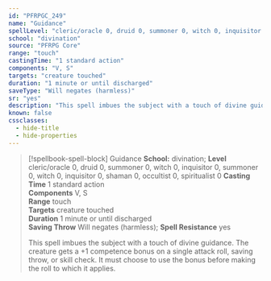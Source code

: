 ```yaml
---
id: "PFRPGC_249"
name: "Guidance"
spellLevel: "cleric/oracle 0, druid 0, summoner 0, witch 0, inquisitor 0, summoner 0, witch 0, inquisitor 0, shaman 0, occultist 0, spiritualist 0"
school: "divination"
source: "PFRPG Core"
range: "touch"
castingTime: "1 standard action"
components: "V, S"
targets: "creature touched"
duration: "1 minute or until discharged"
saveType: "Will negates (harmless)"
sr: "yes"
description: "This spell imbues the subject with a touch of divine guidance.  The creature gets a +1 competence bonus on a single attack roll, saving throw, or skill check. It must choose to use the bonus before making the roll to which it applies."
known: false
cssclasses:
  - hide-title
  - hide-properties
---
```


> [!spellbook-spell-block] Guidance
> **School:** divination; **Level** cleric/oracle 0, druid 0, summoner 0, witch 0, inquisitor 0, summoner 0, witch 0, inquisitor 0, shaman 0, occultist 0, spiritualist 0
> **Casting Time** 1 standard action  
> **Components** V, S  
> **Range** touch  
> **Targets** creature touched  
> **Duration** 1 minute or until discharged  
> **Saving Throw** Will negates (harmless); **Spell Resistance** yes
> 
> This spell imbues the subject with a touch of divine guidance.  The creature gets a +1 competence bonus on a single attack roll, saving throw, or skill check. It must choose to use the bonus before making the roll to which it applies.